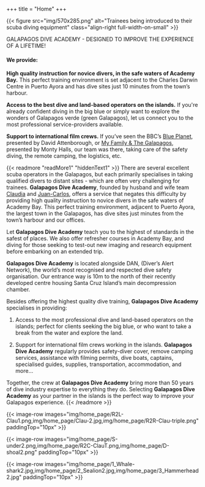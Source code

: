 +++
title = "Home"
+++

{{< figure src="img/570x285.png" alt="Trainees being introduced to their scuba diving equipment" class="align-right full-width-on-small" >}}

<span class="large-strapline">GALAPAGOS DIVE ACADEMY - DESIGNED TO IMPROVE THE EXPERIENCE OF A LIFETIME!</span>

#### We provide:

**High quality instruction for novice divers, in the safe waters of Academy Bay.**  This perfect training environment is set adjacent to the Charles Darwin Centre in Puerto Ayora and has dive sites just 10 minutes from the town’s harbour.

**Access to the best dive and land-based operators on the islands.**  If you're already confident diving in the big blue or simply want to explore the wonders of Galapagos verde (green Galapagos), let us connect you to the most professional service-providers available.

**Support to international film crews.**  If you’ve seen the BBC’s [Blue Planet](https://www.bbcearth.com/shows/blue-planet), presented by David Attenborough, or [My Family & The Galapagos](https://www.channel4.com/programmes/my-family-and-the-galapagos), presented by Monty Halls, our team was there, taking care of the safety diving, the remote camping, the logistics, etc.





{{< readmore "readMore1" "hiddenText1" >}}
There are several excellent scuba operators in the Galapagos, but each primarily specialises in taking qualified divers to distant sites - which are often very challenging for trainees.  **Galapagos Dive Academy**, founded by husband and wife team [Claudia](/about/the-team) and [Juan-Carlos](/about/the-team), offers a service that negates this difficulty by providing high quality instruction to novice divers in the safe waters of Academy Bay.  This perfect training environment, adjacent to Puerto Ayora, the largest town in the Galapagos, has dive sites just minutes from the town’s harbour and our offices.

Let **Galapagos Dive Academy** teach you to the highest of standards in the safest of places.  We also offer refresher courses in Academy Bay, and diving for those seeking to test-out new imaging and research  equipment before embarking on an extended trip.

**Galapagos Dive Academy** is located alongside DAN, (Diver’s Alert Network), the world’s most recognised and respected dive safety organisation. Our entrance way is 10m to the north of their recently developed centre housing Santa Cruz Island’s main decompression chamber.

Besides offering the highest quality dive training, **Galapagos Dive Academy** specialises in providing:

1) Access to the most professional dive and land-based operators on the islands; perfect for clients seeking the big blue, or who want to take a break from the water and explore the land.

2) Support for international film crews working in the islands.  **Galapagos Dive Academy** regularly provides safety-diver cover, remove camping services, assistance with filming permits, dive boats, captains, specialised guides, supplies, transportation, accommodation, and more...

Together, the crew at **Galapagos Dive Academy**  bring more than 50 years of dive industry expertise to everything they do.  Selecting **Galapagos Dive Academy** as your partner in the islands is the perfect way to improve your Galapagos experience.
{{< /readmore >}}

{{< image-row images="img/home_page/R2L-Clau1.png,img/home_page/Clau-2.jpg,img/home_page/R2R-Clau-triple.png" paddingTop="10px" >}}

{{< image-row images="img/home_page/S-under2.png,img/home_page/R2C-ClauT.png,img/home_page/D-shoal2.png" paddingTop="10px" >}}

{{< image-row images="img/home_page/1_Whale-shark2.jpg,img/home_page/2_Sealion2.jpg,img/home_page/3_Hammerhead2.jpg" paddingTop="10px" >}}
